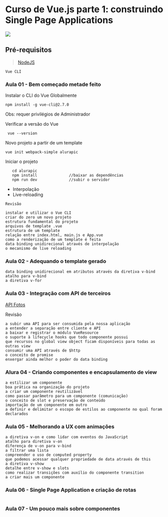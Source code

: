 # Curso de Vue.js parte 1: construindo Single Page Applications
![](http://www.alura.com.br/assets/api/share/curso-vue-parte1.png)
## Pré-requisitos
> [NodeJS](https://nodejs.org/)
```
Vue CLI
```
### Aula 01 - Bem começado metade feito
Instalar o CLI do Vue Globalmente
```
npm install -g vue-cli@2.7.0
```
Obs: requer privilégios de Administrador

Verificar a versão do Vue
```
 vue --version
```
Novo projeto a partir de um template
```
vue init webpack-simple alurapic
```

Iniciar o projeto
```
   cd alurapic
   npm install              //baixar as dependências
   npm run dev              //subir o servidor
```
- Interpolação
- Live-reloading

`` Revisão ``
```
instalar e utilizar o Vue CLI
criar do zero um novo projeto
estrutura fundamental do projeto
arquivos de template .vue
estrutura de um template
relação entre index.html, main.js e App.vue
como a renderização de um template é feita
data binding unidirecional através de interpolação
o mecanismo de live reloading
```


### Aula 02 - Adequando o template gerado

```
data binding unidirecional em atributos através da diretiva v-bind
atalho para v-bind
a diretiva v-for
```

### Aula 03 - Integração com API de terceiros
[API Fotos](https://s3.amazonaws.com/caelum-online-public/vue/api.zip)

Revisão
```
a subir uma API para ser consumida pela nossa aplicação
a entender a separação entre cliente e API
a baixar e registrar o módulo VueResource
o suporte à lifecycle hooks que todo componente possui
que recursos no global view object ficam disponíveis para todas as outras view
consumir uma API através de $http
o conceito de promise
enxergar ainda melhor o poder do data binding
```

### Alura 04 - Criando componentes e encapsulamento de view

```
a estilizar um componente
boa prática na organização do projeto
a criar um componente reutilizável
como passar parâmetro para um componente (comunicação)
o conceito de slot e preservação de conteúdo
importação de um componente em outro
a definir e delimitar o escopo de estilos ao componente no qual foram declarados
```

### Aula 05 - Melhorando a UX com animações
```
a diretiva v-on e como lidar com eventos do JavaScript
atalho para diretiva v-on
diferença de v-on para v-bind
a filtrar uma lista
compreender o uso de computed property
que podemos acessar qualquer propriedade de data através de this
a diretiva v-show
detalhe entre v-show e slots
como realizar transições com auxílio do componente transition
a criar mais um componente
```

### Aula 06 - Single Page Application e criação de rotas

```

```

### Aula 07 - Um pouco mais sobre componentes

```

```

